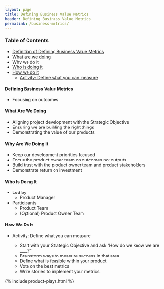 ```yaml
---
layout: page
title: Defining Business Value Metrics
header: Defining Business Value Metrics
permalink: /business-metrics/
---
```

<div class="row">
    <div class="col-md-3">
        <div class="toc">
            <h3>Table of Contents</h3>
                <ul>
                    <li>
                        <a href="#DBV-Definition">
                            Definition of Defining Business Value Metrics
                        </a>
                    </li>
                    <li>
                        <a href="#DBV-What">
                            What are we doing
                        </a>
                    </li>
                    <li>
                        <a href="#DBV-Why">
                            Why we do it
                        </a>
                    </li>
                    <li>
                        <a href="#DBV-Who">
                            Who is doing it
                        </a>
                    </li>
                    <li>
                        <a href="#DBV-How">
                            How we do it
                        </a>
                        <ul>
                            <li>
                                <a href="#DBV-Define">
                                    Activity: Define what you can measure
                                </a>
                            </li>
                        </ul>
                    </li>
                   </ul>
        </div>
    </div>
    <div class="col-md-6">
        <h4 class="DBV-Definition" id="DBV-Definition">
            Defining Business Value Metrics
        </h4>
		<uL>
			<li>Focusing on outcomes</li>
		</ul>
        <h4 class="DBV-What" id="DBV-What">
            What Are We Doing
        </h4>
	        <ul>
                <li>Aligning project development with the Strategic Objective</li>
                <li>Ensuring we are building the right things</li>
                <li>Demonstrating the value of our products</li>
	        </ul>
        <h4 class="DBV-Why" id="DBV-Why">
            Why Are We Doing It
        </h4>
            <ul>
                <li>Keep our development priorities focused</li>
                <li>Focus the product owner team on outcomes not outputs</li>
                <li>Build trust with the product owner team and product stakeholders</li>
                <li>Demonstrate return on investment</li>
	        </ul>
        <h4 class="DBV-Who" id="DBV-Who">
            Who Is Doing It
        </h4>
            <ul>
                <li>Led by
                    <ul>
                        <li>Product Manager</li>
                    </ul>
                </li>
                <li>Participants
    	            <ul>
        	            <li>Product Team</li>
        	            <li>(Optional) Product Owner Team</li>
    	            </ul>
                </li>
            </ul>    
        <h4 class="DBV-How" id="DBV-How">
            How We Do It
        </h4>
            <ul>
                <li class="DBV-Define" id="DBV-Define">Activity: Define what you can measure</li>
                    <ul>
                        <li>Start with your Strategic Objective and ask “How do we know we are ____?”</li>
                        <li>Brainstorm ways to measure success in that area</li>
                        <li>Define what is feasible within your product</li>
                        <li>Vote on the best metrics</li>
                        <li>Write stories to implement your metrics</li>
                    </ul>
                </li>
            </ul>
    </div>
    <div class="col-md-3">
        {% include product-plays.html %}
    </div>
</div>
